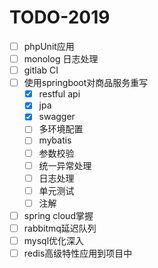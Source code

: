 # TODO-2019
- [ ] phpUnit应用
- [ ] monolog 日志处理
- [ ] gitlab CI
- [ ] 使用springboot对商品服务重写
  - [x] restful api
  - [x] jpa
  - [x] swagger
  - [ ] 多环境配置
  - [ ] mybatis
  - [ ] 参数校验
  - [ ] 统一异常处理
  - [ ] 日志处理
  - [ ] 单元测试
  - [ ] 注解
- [ ] spring cloud掌握
- [ ] rabbitmq延迟队列
- [ ] mysql优化深入
- [ ] redis高级特性应用到项目中